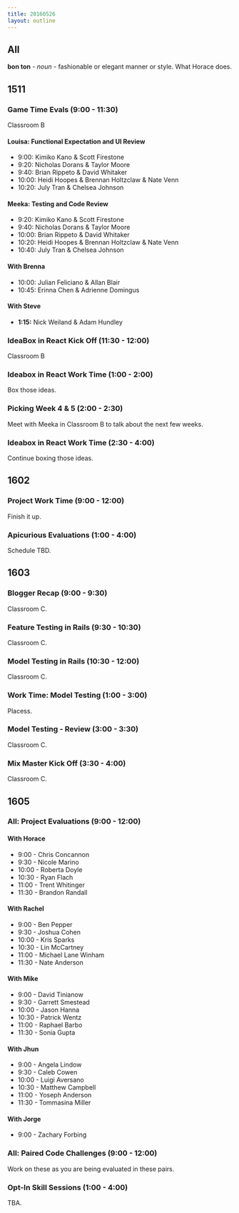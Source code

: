 ```yaml
---
title: 20160526
layout: outline
---
```


## All

**bon ton** - _noun_ - fashionable or elegant manner or style. What Horace does.


## 1511

### Game Time Evals (9:00 - 11:30)

Classroom B

#### Louisa: Functional Expectation and UI Review

* 9:00: Kimiko Kano & Scott Firestone
* 9:20: Nicholas Dorans & Taylor Moore
* 9:40: Brian Rippeto & David Whitaker
* 10:00: Heidi Hoopes & Brennan Holtzclaw & Nate Venn
* 10:20: July Tran & Chelsea Johnson

#### Meeka: Testing and Code Review

* 9:20: Kimiko Kano & Scott Firestone
* 9:40: Nicholas Dorans & Taylor Moore
* 10:00: Brian Rippeto & David Whitaker
* 10:20: Heidi Hoopes & Brennan Holtzclaw & Nate Venn
* 10:40: July Tran & Chelsea Johnson

#### With Brenna

- 10:00: Julian Feliciano & Allan Blair
- 10:45: Erinna Chen & Adrienne Domingus

#### With Steve

- **1:15:** Nick Weiland & Adam Hundley

### IdeaBox in React Kick Off (11:30 - 12:00)

Classroom B

### Ideabox in React Work Time (1:00 - 2:00)

Box those ideas.

### Picking Week 4 & 5 (2:00 - 2:30)

Meet with Meeka in Classroom B to talk about the next few weeks.

### Ideabox in React Work Time (2:30 - 4:00)

Continue boxing those ideas.

## 1602

### Project Work Time (9:00 - 12:00)

Finish it up.

### Apicurious Evaluations (1:00 - 4:00)

Schedule TBD.


## 1603

### Blogger Recap (9:00 - 9:30)

Classroom C.

### Feature Testing in Rails (9:30 - 10:30)

Classroom C.

### Model Testing in Rails (10:30 - 12:00)

Classroom C.

###  Work Time: Model Testing (1:00 - 3:00)

Placess.

### Model Testing - Review (3:00 - 3:30)

Classroom C.

### Mix Master Kick Off (3:30 - 4:00)

Classroom C.


## 1605

### All: Project Evaluations (9:00 - 12:00)

#### With Horace
* 9:00 - Chris Concannon
* 9:30 - Nicole Marino
* 10:00 - Roberta Doyle
* 10:30 - Ryan Flach
* 11:00 - Trent Whitinger
* 11:30 - Brandon Randall

#### With Rachel
* 9:00 - Ben Pepper
* 9:30 - Joshua Cohen
* 10:00 - Kris Sparks
* 10:30 - Lin McCartney
* 11:00 - Michael Lane Winham
* 11:30 - Nate Anderson

#### With Mike
* 9:00 - David Tinianow
* 9:30 - Garrett Smestead
* 10:00 - Jason Hanna
* 10:30 - Patrick Wentz
* 11:00 - Raphael Barbo
* 11:30 - Sonia Gupta

#### With Jhun
* 9:00 - Angela Lindow
* 9:30 - Caleb Cowen
* 10:00 - Luigi Aversano
* 10:30 - Matthew Campbell
* 11:00 - Yoseph Anderson
* 11:30 - Tommasina Miller

#### With Jorge
* 9:00 - Zachary Forbing


### All: Paired Code Challenges (9:00 - 12:00)

Work on these as you are being evaluated in these pairs.

### Opt-In Skill Sessions (1:00 - 4:00)

TBA.
